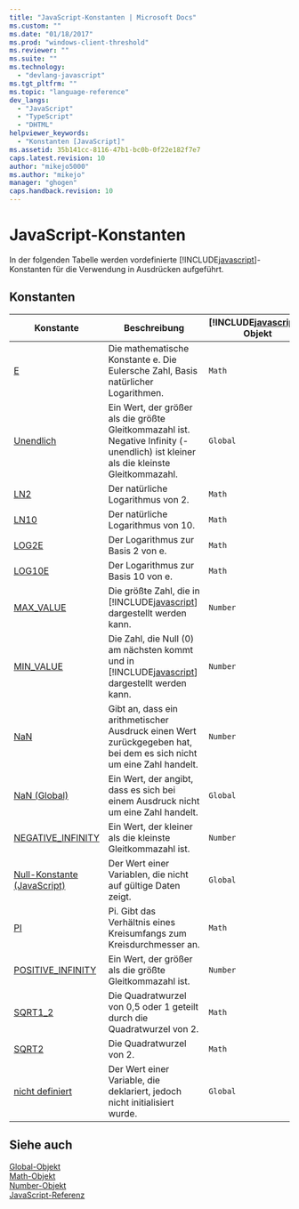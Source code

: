 ```yaml
---
title: "JavaScript-Konstanten | Microsoft Docs"
ms.custom: ""
ms.date: "01/18/2017"
ms.prod: "windows-client-threshold"
ms.reviewer: ""
ms.suite: ""
ms.technology: 
  - "devlang-javascript"
ms.tgt_pltfrm: ""
ms.topic: "language-reference"
dev_langs: 
  - "JavaScript"
  - "TypeScript"
  - "DHTML"
helpviewer_keywords: 
  - "Konstanten [JavaScript]"
ms.assetid: 35b141cc-8116-47b1-bc0b-0f22e182f7e7
caps.latest.revision: 10
author: "mikejo5000"
ms.author: "mikejo"
manager: "ghogen"
caps.handback.revision: 10
---
```

# JavaScript-Konstanten
In der folgenden Tabelle werden vordefinierte [!INCLUDE[javascript](../../javascript/includes/javascript-md.md)]\-Konstanten für die Verwendung in Ausdrücken aufgeführt.  
  
## Konstanten  
  
|Konstante|Beschreibung|[!INCLUDE[javascript](../../javascript/includes/javascript-md.md)]\-Objekt|  
|---------------|------------------|------------------------------------------------------------------------|  
|[E](../../javascript/reference/math-constants-javascript.md)|Die mathematische Konstante e.  Die Eulersche Zahl, Basis natürlicher Logarithmen.|`Math`|  
|[Unendlich](../../javascript/reference/infinity-constant-javascript.md)|Ein Wert, der größer als die größte Gleitkommazahl ist.  Negative Infinity \(\-unendlich\) ist kleiner als die kleinste Gleitkommazahl.|`Global`|  
|[LN2](../../javascript/reference/math-constants-javascript.md)|Der natürliche Logarithmus von 2.|`Math`|  
|[LN10](../../javascript/reference/math-constants-javascript.md)|Der natürliche Logarithmus von 10.|`Math`|  
|[LOG2E](../../javascript/reference/math-constants-javascript.md)|Der Logarithmus zur Basis 2 von e.|`Math`|  
|[LOG10E](../../javascript/reference/math-constants-javascript.md)|Der Logarithmus zur Basis 10 von e.|`Math`|  
|[MAX\_VALUE](../../javascript/reference/number-constants-javascript.md)|Die größte Zahl, die in [!INCLUDE[javascript](../../javascript/includes/javascript-md.md)] dargestellt werden kann.|`Number`|  
|[MIN\_VALUE](../../javascript/reference/number-constants-javascript.md)|Die Zahl, die Null \(0\) am nächsten kommt und in [!INCLUDE[javascript](../../javascript/includes/javascript-md.md)] dargestellt werden kann.|`Number`|  
|[NaN](../../javascript/reference/number-constants-javascript.md)|Gibt an, dass ein arithmetischer Ausdruck einen Wert zurückgegeben hat, bei dem es sich nicht um eine Zahl handelt.|`Number`|  
|[NaN \(Global\)](../../javascript/reference/nan-constant-javascript.md)|Ein Wert, der angibt, dass es sich bei einem Ausdruck nicht um eine Zahl handelt.|`Global`|  
|[NEGATIVE\_INFINITY](../../javascript/reference/number-constants-javascript.md)|Ein Wert, der kleiner als die kleinste Gleitkommazahl ist.|`Number`|  
|[Null\-Konstante \(JavaScript\)](../../javascript/reference/null-constant-javascript.md)|Der Wert einer Variablen, die nicht auf gültige Daten zeigt.|`Global`|  
|[PI](../../javascript/reference/math-constants-javascript.md)|Pi.  Gibt das Verhältnis eines Kreisumfangs zum Kreisdurchmesser an.|`Math`|  
|[POSITIVE\_INFINITY](../../javascript/reference/number-constants-javascript.md)|Ein Wert, der größer als die größte Gleitkommazahl ist.|`Number`|  
|[SQRT1\_2](../../javascript/reference/math-constants-javascript.md)|Die Quadratwurzel von 0,5 oder 1 geteilt durch die Quadratwurzel von 2.|`Math`|  
|[SQRT2](../../javascript/reference/math-constants-javascript.md)|Die Quadratwurzel von 2.|`Math`|  
|[nicht definiert](../../javascript/reference/undefined-constant-javascript.md)|Der Wert einer Variable, die deklariert, jedoch nicht initialisiert wurde.|`Global`|  
  
## Siehe auch  
 [Global\-Objekt](../../javascript/reference/global-object-javascript.md)   
 [Math\-Objekt](../../javascript/reference/math-object-javascript.md)   
 [Number\-Objekt](../../javascript/reference/number-object-javascript.md)   
 [JavaScript\-Referenz](../../javascript/reference/javascript-reference.md)
